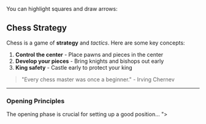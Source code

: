 </chess-board>

You can highlight squares and draw arrows:
<chess-board fen="rnbqkbnr/pppppppp/8/8/4P3/8/PPPP1PPP/RNBQKBNR b KQkq e3 0 1" highlight="e4" arrows="e2-e4"></chess-board>

## Chess Strategy

Chess is a game of **strategy** and *tactics*. Here are some key concepts:

1. **Control the center** - Place pawns and pieces in the center
2. **Develop your pieces** - Bring knights and bishops out early
3. **King safety** - Castle early to protect your king

> "Every chess master was once a beginner." - Irving Chernev

---

### Opening Principles

The opening phase is crucial for setting up a good position...
">